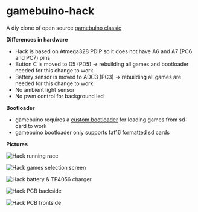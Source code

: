# gamebuino-hack
A diy clone of open source [gamebuino classic](http://legacy.gamebuino.com/wiki)

**Differences in hardware**
  - Hack is based on Atmega328 PDIP so it does not have A6 and A7 (PC6 and PC7) pins
  - Button C is moved to D5 (PD5) -> rebuilding all games and bootloader needed for this change to work
  - Battery sensor is moved to ADC3 (PC3) -> rebuilding all games are needed for this change to work
  - No ambient light sensor
  - No pwm control for background led


**Bootloader**
  - gamebuino requires a [custom bootloader](https://github.com/ghalfacree/Arduino-Sketches/tree/master/hardware/arduino/bootloaders/gamebuino_boot) for loading games from sd-card to work
  - gamebuino bootloader only supports fat16 formatted sd cards

**Pictures**

![Hack running race](images/hack_race.png)

![Hack games selection screen](images/hack_gamelist.png)

![Hack battery & TP4056 charger](images/hack_battery.png)

![Hack PCB backside](images/hack_pcb.png)

![Hack PCB frontside](images/hack_pcb_front.png)
